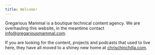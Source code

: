 ```yaml
---
title: Welcome!
---
```


Gregarious Mammal is a boutique technical content agency. We are overhauling this website, in the meantime contact [info@gregariousmammal.com](mailto:info@gregariousmammal.com).

If you are looking for the content, projects and podcasts that used to live here, they have all moved to a shiney new home at [chrischinchilla.com](https://chrischinchilla.com).
